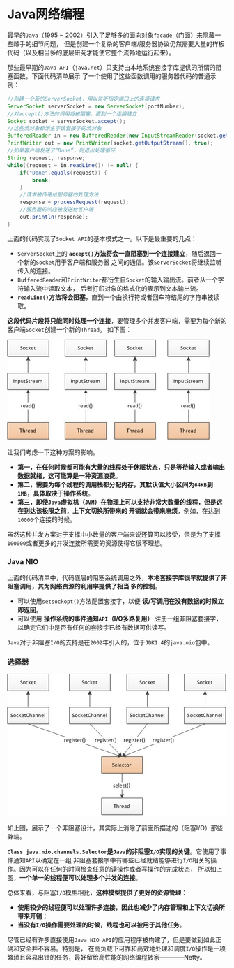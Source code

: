 Java网络编程
====================================================================
最早的`Java`（1995 ~ 2002）引入了足够多的面向对象`facade`（门面）来隐藏一些棘手的细节问题，
但是创建一个复杂的客户端/服务器协议仍然需要大量的样板代码（以及相当多的底层研究才能使它整个流畅地运行起来）。

那些最早期的`Java API`（`java.net`）只支持由本地系统套接字库提供的所谓的阻塞函数。下面代码清单展示
了一个使用了这些函数调用的服务器代码的普通示例：
```java
//创建一个新的ServerSocket，用以监听指定端口上的连接请求
ServerSocket serverSocket = new ServerSocket(portNumber);
//对accept()方法的调用将被阻塞，直到一个连接建立
Socket socket = serverSocket.accept();
//这些流对象都派生于该套接字的流对象
BufferedReader in = new BufferedReader(new InputStreamReader(socket.getInputStream()));
PrintWriter out = new PrintWriter(socket.getOutputStream(), true);
//如果客户端发送了“Done”，则退出处理循环
String request, response;
while((request = in.readLine()) != null) {
    if("Done".equals(request)) {
        break;
    }
    //请求被传递给服务器的处理方法
    response = processRequest(request);
    //服务器的响应被发送给客户端
    out.println(response);
}
```
上面的代码实现了`Socket API`的基本模式之一。以下是最重要的几点：
+ `ServerSocket`上的 **`accept()`方法将会一直阻塞到一个连接建立**，随后返回一个新的`Socket`用于客户端和服务器
之间的通信。该`ServerSocket`将继续监听传入的连接。
+ `BufferedReader`和`PrintWriter`都衍生自`Socket`的输入输出流。前者从一个字符输入流中读取文本，
后者打印对象的格式化的表示到文本输出流。
+ **`readLine()`方法将会阻塞**，直到一个由换行符或者回车符结尾的字符串被读取。

**这段代码片段将只能同时处理一个连接**，要管理多个并发客户端，需要为每个新的客户端`Socket`创建一个新的`Thread`。
如下图：

![阻塞I/O处理多个连接](img/p2.jpg)

让我们考虑一下这种方案的影响。
+ **第一，在任何时候都可能有大量的线程处于休眠状态，只是等待输入或者输出数据就绪，这可能算是一种资源浪费**。
+ **第二，需要为每个线程的调用栈都分配内存，其默认值大小区间为`64KB`到`1MB`，具体取决于操作系统**。
+ **第三，即使`Java`虚拟机（`JVM`）在物理上可以支持非常大数量的线程，但是远在到达该极限之前，上下文切换所带来的
开销就会带来麻烦**，例如，在达到`10000`个连接的时候。

虽然这种并发方案对于支撑中小数量的客户端来说还算可以接受，但是为了支撑`100000`或者更多的并发连接所需要的资源使得它很不理想。

### Java NIO
上面的代码清单中，代码底层的阻塞系统调用之外，**本地套接字库很早就提供了非阻塞调用，其为网络资源的利用率提供了相当
多的控制**。
+ 可以使用`setsockopt()`方法配置套接字，以便 **读/写调用在没有数据的时候立即返回**。
+ 可以使用 **操作系统的事件通知`API`（I/O多路复用）** 注册一组非阻塞套接字，以确定它们中是否有任何的套接字已经有数据可供读写。

`Java`对于非阻塞`I/O`的支持是在`2002`年引入的，位于`JDK1.4`的`java.nio`包中。

### 选择器

![选择器](img/p1.jpeg)

如上图，展示了一个非阻塞设计，其实际上消除了前面所描述的（阻塞I/O）那些弊端。

**`Class java.nio.channels.Selector`是`Java`的非阻塞`I/O`实现的关键**。它使用了事件通知`API`以确定在一组
非阻塞套接字中有哪些已经就绪能够进行`I/O`相关的操作。因为可以在任何的时间检查任意的读操作或者写操作的完成状态，
所以如上图，**一个单一的线程便可以处理多个并发的连接**。

总体来看，与阻塞`I/O`模型相比，**这种模型提供了更好的资源管理**：
+ **使用较少的线程便可以处理许多连接，因此也减少了内存管理和上下文切换所带来开销**；
+ **当没有`I/O`操作需要处理的时候，线程也可以被用于其他任务**。

尽管已经有许多直接使用`Java NIO API`的应用程序被构建了，但是要做到如此正确和安全并不容易。特别是，
在高负载下可靠和高效地处理和调度`I/O`操作是一项繁琐且容易出错的任务，最好留给高性能的网络编程转家————Netty。







